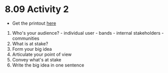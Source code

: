 # 8.09 Activity 2

- Get the printout [here](https://education-team-2020.s3-eu-west-1.amazonaws.com/data-analytics/8.9.2-big-idea-worksheet.pdf)

1. Who's your audience? - individual user - bands - internal stakeholders - communities
2. What is at stake?
3. Form your big idea
4. Articulate your point of view
5. Convey what's at stake
6. Write the big idea in one sentence
